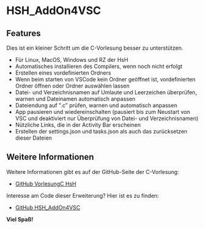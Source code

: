 # HSH_AddOn4VSC

## Features

Dies ist ein kleiner Schritt um die C-Vorlesung besser zu unterstützen. 

* Für Linux, MacOS, Windows und RZ der HsH
* Automatisches installieren des Compilers, wenn noch nicht erfolgt
* Erstellen eines vordefinierten Ordners
* Wenn beim starten von VSCode kein Ordner geöffnet ist, vordefinierten Ordner öffnen oder Ordner auswählen lassen 
* Datei- und Verzeichnisnamen auf Umlaute und Leerzeichen überprüfen, warnen und Dateinamen automatisch anpassen
* Dateiendung auf ".c" prüfen, warnen und automatisch anpassen
* App pausieren und wiedereinschalten (pausiert bis zum Neustart von VSC und deaktiviert nur Überprüfung von Datei- und Verzeichnisnamen)
* Nützliche Links, die in der Activity Bar erscheinen
* Erstellen der settings.json und tasks.json als auch das zurücksetzen dieser Dateien

## Weitere Informationen

Weitere Informationen gibt es auf der GitHub-Seite der C-Vorlesung:

* [GitHub VorlesungC HsH](https://github.com/hshf1/VorlesungC)

Interesse am Code dieser Erweiterung? Hier ist es zu finden:

* [GitHub HSH_AddOn4VSC](https://github.com/hshf1/HSH_AddOn4VSC)

**Viel Spaß!**